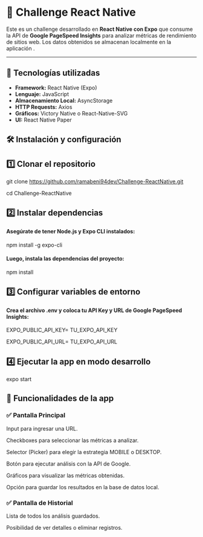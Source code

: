 # 📱 Challenge React Native

Este es un challenge desarrollado en **React Native con Expo** que consume la API de **Google PageSpeed Insights** para analizar métricas de rendimiento de sitios web. Los datos obtenidos se almacenan localmente en la aplicación .

---

## 🚀 Tecnologías utilizadas

- **Framework:** React Native (Expo)
- **Lenguaje:** JavaScript
- **Almacenamiento Local:** AsyncStorage
- **HTTP Requests:** Axios
- **Gráficos:** Victory Native o React-Native-SVG
- **UI:** React Native Paper

## 🛠 Instalación y configuración

## 1️⃣ Clonar el repositorio

git clone https://github.com/ramabeni94dev/Challenge-ReactNative.git

cd Challenge-ReactNative

## 2️⃣ Instalar dependencias

#### **Asegúrate de tener Node.js y Expo CLI instalados:**

npm install -g expo-cli

#### **Luego, instala las dependencias del proyecto:**

npm install

## 3️⃣ Configurar variables de entorno

#### Crea el archivo **.env** y coloca tu API Key y URL de Google PageSpeed Insights:

EXPO_PUBLIC_API_KEY= TU_EXPO_API_KEY

EXPO_PUBLIC_API_URL= TU_EXPO_API_URL

## 4️⃣ Ejecutar la app en modo desarrollo

expo start

## 📌 Funcionalidades de la app

### ✅ Pantalla Principal

Input para ingresar una URL.

Checkboxes para seleccionar las métricas a analizar.

Selector (Picker) para elegir la estrategia MOBILE o DESKTOP.

Botón para ejecutar análisis con la API de Google.

Gráficos para visualizar las métricas obtenidas.

Opción para guardar los resultados en la base de datos local.

### ✅ Pantalla de Historial

Lista de todos los análisis guardados.

Posibilidad de ver detalles o eliminar registros.
